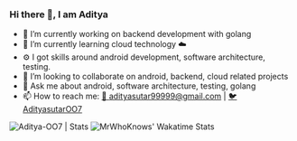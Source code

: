 ### Hi there 👋, I am Aditya
- 🔭 I’m currently working on backend development with golang
- 🌱 I’m currently learning cloud technology ☁️
- ⚙️ I got skills around android development, software architecture, testing.
- 👯 I’m looking to collaborate on android, backend, cloud related projects
- 💬 Ask me about android, software architecture, testing, golang
- 📫 How to reach me: [📧 adityasutar99999@gmail.com](mailto:adityasutar99999@gmail.com) | [🐦 AdityasutarOO7](https://twitter.com/AdityasutarOO7)

<p>
    <img src="https://github-readme-stats.vercel.app/api?username=Aditya-OO7&count_private=true&show_icons=true&include_all_commits=true&theme=nord" alt="Aditya-OO7 | Stats" />
    <img src="https://github-readme-stats.vercel.app/api/wakatime?username=Aditya_OO7&layout=compact&theme=nord" alt="MrWhoKnows' Wakatime Stats" />
</p>
